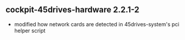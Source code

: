 ## cockpit-45drives-hardware 2.2.1-2

* modified how network cards are detected in 45drives-system's pci helper script